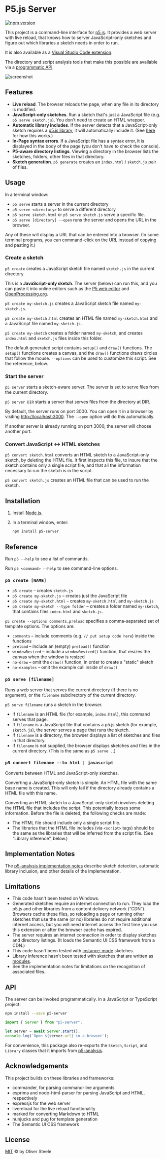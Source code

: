 # P5.js Server

[![npm version](https://badge.fury.io/js/p5-server.svg)](https://www.npmjs.com/package/p5-server)

This project is a command-line interface for [p5.js](https://p5js.org/). It
provides a web server with live reload, that knows how to server JavaScript-only
sketches and figure out which libraries a sketch needs  in order to run.

It is also available as a [Visual Studio Code
extension](https://github.com/osteele/vscode-p5server#readme).

The directory and script analysis tools that make this possible are available
via a [programmatic API](https://github.com/osteele/p5-server/tree/master/p5-analysis#readme).

![screenshot](docs/screenshot.png)

## Features

* **Live reload**. The browser reloads the page, when any file in its directory is
  modified.
* **JavaScript-only sketches**. Run a sketch that's just a JavaScript file (e.g.
  `p5 serve sketch.js`). You don't need to create an HTML wrapper.
* **Automatic library includes**. If the server detects that a JavaScript-only
  sketch requires a [p5.js library](https://p5js.org/libraries/), it will
  automatically include it. (See
  [here](https://github.com/osteele/p5-server#automatic-library-inclusion) for
  how this works.)
* **In-Page syntax errors**. If a JavaScript file has a syntax error, it is
  displayed in the body of the page (you don't have to check the console).
* **P5-aware directory listings**. Viewing a directory in the browser lists the
  sketches, folders, other files in that directory.
* **Sketch generation**. `p5 generate` creates an `index.html` / `sketch.js` pair of files.

## Usage

In a terminal window:

* `p5 serve` starts a server in the current directory
* `p5 serve <directory>` to serve a different directory
* `p5 serve sketch.html` or `p5 serve sketch.js` serve a specific file.
* `p5 serve [directory] --open` runs the server and opens the URL in the browser.

Any of these will display a URL that can be entered into a browser. (In some
terminal programs, you can command-click on the URL instead of copying and
pasting it.)

### Create a sketch

`p5 create` creates a JavaScript sketch file named `sketch.js` in the current
directory.

This is a **JavaScript-only sketch**. The server (below) can run this, and you
can paste it into online editors such as the [P5 web
editor](https://editor.p5js.org) and
[OpenProcessing.org](https://openprocessing.org).

`p5 create my-sketch.js` creates a JavaScript sketch file named `my-sketch.js`.

`p5 create my-sketch.html` creates an HTML file named `my-sketch.html` and a
JavaScript file named `my-sketch.js`.

`p5 create my-sketch` creates a folder named `my-sketch`, and creates
`index.html` and `sketch.js` files inside this folder.

The default generated script contains `setup()` and `draw()` functions. The
`setup()` functions creates a canvas, and the `draw()` functions draws circles
that follow the mouse. `--options` can be used to customize this script.
See the reference, below.

### Start the server

`p5 server` starts a sketch-aware server. The server is set to serve files from
the current directory.

`p5 server DIR` starts a server that serves files from the directory at DIR.

By default, the server runs on port 3000. You can open it in a browser by
visiting <http://localhost:3000>. The `--open` option will do this
automatically.

If another server is already running on port 3000, the server will choose
another port.

### Convert JavaScript <-> HTML sketches

`p5 convert sketch.html` converts an HTML sketch to a JavaScript-only sketch, by
deleting the HTML file. It first inspects this file, to insure that the sketch
contains only a single script file, and that all the information necessary to
run the sketch is in the script.

`p5 convert sketch.js` creates an HTML file that can be used to run the sketch.

## Installation

1. Install [Node.js](https://nodejs.org/).

2. In a terminal window, enter:

    ```sh
    npm install p5-server
    ```

## Reference

Run `p5 --help` to see a list of commands.

Run `p5 <command> --help` to see command-line options.

### `p5 create [NAME]`

* `p5 create` – creates `sketch.js`
* `p5 create my-sketch.js` – creates just the JavaScript file
* `p5 create my-sketch.html` – creates `my-sketch.html` and `my-sketch.js`
* `p5 create my-sketch --type folder` – creates a folder named `my-sketch`, that
  contains files `index.html` and `sketch.js`.

`p5 create --options comments,preload` specifies a comma-separated set of
template options. The options are:

* `comments` – include comments (e.g. `// put setup code here`) inside the
  functions
* `preload` – include an (empty) `preload()` function
* `windowResized` – include a `windowResized()` function, that resizes the
  canvas when the window is resized
* `no-draw` – omit the `draw()` function, in order to create a "static" sketch
* `no-examples` – omit the example call inside of `draw()`

### `p5 serve [filename]`

Runs a web server that serves the current directory (if there is no argument),
or the `filename` subdirectory of the current directory.

`p5 serve filename` runs a sketch in the browser.

* If `filename` is an HTML file (for example, `index.html`), this command serves
  that page.
* If `filename` is a JavaScript file that contains a p5.js sketch (for example,
  `sketch.js`), the server serves a page that runs the sketch.
* If `filename` is a directory, the browser displays a list of sketches and files in that directory.
* If `filename` is not supplied, the browser displays sketches and files in the
  current directory. (This is the same as `p5 serve .`.)

### `p5 convert filename --to html | javascript`

Converts between HTML and JavaScript-only sketches.

Converting a JavaScript-only sketch is simple. An HTML file with the same base name is created.
This will only fail if the directory already contains a HTML file with this name.

Converting an HTML sketch to a JavaScript-only sketch involves deleting the HTML file that
includes the script. This potentially looses some information. Before the file is deleted,
the following checks are made:

* The HTML file should include only a single script file.
* The libraries that the HTML file includes (via `<script>` tags) should be the
  same as the libraries that will be inferred from the script file. (See
  “Library inference”, below.)

## Implementation Notes

The [p5-analysis implementation
notes](./p5-analysis/README.md#implementation-notes) describe sketch detection,
automatic library inclusion, and other details of the implementation.

## Limitations

* This code hasn't been tested on Windows.
* Generated sketches require an internet connection to run. They load the p5.js
  and other libraries from a content delivery network (“CDN”). Browsers cache
  these files, so reloading a page or running other sketches that use the same
  (or no) libraries do not require additional internet access, but you will need
  internet access the first time you use this extension or after the browser
  cache has expired.
* The server requires an internet connection in order to display sketches and
  directory listings. (It loads the Semantic UI CSS framework from a CDN.)
* This code hasn't been tested with
  [instance-mode](https://github.com/processing/p5.js/wiki/Global-and-instance-mode)
  sketches.
* Library inference hasn't been tested with sketches that are written as
  [modules](https://developer.mozilla.org/en-US/docs/Web/JavaScript/Guide/Modules).
* See the implementation notes for limitations on the recognition of associated
  files.

## API

The server can be invoked programmatically. In a JavaScript or TypeScript project:

```sh
npm install --save p5-server
```

```js
import { Server } from "p5-server";

let server = await Server.start();
console.log(`Open ${server.url} in a browser`);
```

For convenience, this package also re-exports the `Sketch`, `Script`, and
`Library` classes that it imports from
[p5-analysis](https://www.npmjs.com/package/p5-analysis).

## Acknowledgements

This project builds on these libraries and frameworks:

* commander, for parsing command-line arguments
* esprima and node-html-parser for parsing JavaScript and HTML, respectively
* expressjs for the web server
* livereload for the live reload functionality
* marked for converting Markdown to HTML
* nunjucks and pug for template generation
* The Semantic UI CSS framework

## License

[MIT](LICENSE) © by Oliver Steele
